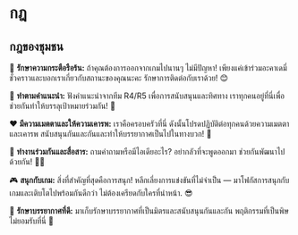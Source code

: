 # กฎ
## กฎของชุมชน

🌟 **รักษาความกระตือรือร้น:** ถ้าคุณต้องการออกจากเกมไปนานๆ ไม่มีปัญหา! เพียงแค่เข้าร่วมอะคาเดมี่ชั่วคราวและบอกเราเกี่ยวกับสถานะของคุณนะคะ รักษาการติดต่อกับเราด้วย! 😊

📜 **ทำตามคำแนะนำ:** ฟังคำแนะนำจากทีม R4/R5 เพื่อการสนับสนุนและทิศทาง เราทุกคนอยู่ที่นี่เพื่อช่วยกันทำให้บรรลุเป้าหมายร่วมกัน! 🚀

❤️ **มีความเมตตาและให้ความเคารพ:** เราคือครอบครัวที่นี่ ดังนั้นโปรดปฏิบัติต่อทุกคนด้วยความเมตตาและเคารพ สนับสนุนกันและกันและทำให้บรรยากาศเป็นไปในทางบวก! 🌈

🤝 **ทำงานร่วมกันและสื่อสาร:** ถามคำถามหรือมีไอเดียอะไร? อย่ากลัวที่จะพูดออกมา ช่วยกันพัฒนาไปด้วยกัน! 🧠💬

🎮 **สนุกกับเกม:** สิ่งที่สำคัญที่สุดคือการสนุก! หลีกเลี่ยงการแข่งขันที่ไม่จำเป็น — มาโฟกัสการสนุกกับเกมและเติบโตไปพร้อมกันดีกว่า ไม่ต้องเครียดกับใครที่นำหน้า. 😎

🌈 **รักษาบรรยากาศที่ดี:** มาเก็บรักษาบรรยากาศที่เป็นมิตรและสนับสนุนกันและกัน พฤติกรรมที่เป็นพิษไม่ยอมรับที่นี่ 🚫
